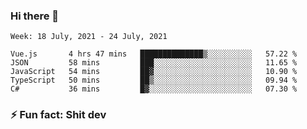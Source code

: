 ### Hi there 👋
<!--START_SECTION:waka-->
```text
Week: 18 July, 2021 - 24 July, 2021

Vue.js       4 hrs 47 mins   ██████████████▒░░░░░░░░░░   57.22 % 
JSON         58 mins         ███░░░░░░░░░░░░░░░░░░░░░░   11.65 % 
JavaScript   54 mins         ██▓░░░░░░░░░░░░░░░░░░░░░░   10.90 % 
TypeScript   50 mins         ██▒░░░░░░░░░░░░░░░░░░░░░░   09.94 % 
C#           36 mins         █▓░░░░░░░░░░░░░░░░░░░░░░░   07.30 % 
```
<!--END_SECTION:waka-->
<!--
**TG4LAaron/TG4LAaron** is a ✨ _special_ ✨ repository because its `README.md` (this file) appears on your GitHub profile.

Here are some ideas to get you started:

- 🔭 I’m currently working on ...
- 🌱 I’m currently learning ...
- 👯 I’m looking to collaborate on ...
- 🤔 I’m looking for help with ...
- 💬 Ask me about ...
- 📫 How to reach me: ...
- 😄 Pronouns: ...
- ⚡ Fun fact: ...
-->
### ⚡ Fun fact: Shit dev

